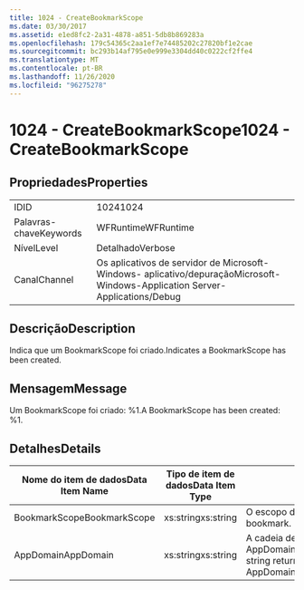 ```yaml
---
title: 1024 - CreateBookmarkScope
ms.date: 03/30/2017
ms.assetid: e1ed8fc2-2a31-4878-a851-5db8b869283a
ms.openlocfilehash: 179c54365c2aa1ef7e74485202c27820bf1e2cae
ms.sourcegitcommit: bc293b14af795e0e999e3304dd40c0222cf2ffe4
ms.translationtype: MT
ms.contentlocale: pt-BR
ms.lasthandoff: 11/26/2020
ms.locfileid: "96275278"
---
```

# <a name="1024---createbookmarkscope"></a><span data-ttu-id="78959-102">1024 - CreateBookmarkScope</span><span class="sxs-lookup"><span data-stu-id="78959-102">1024 - CreateBookmarkScope</span></span>

## <a name="properties"></a><span data-ttu-id="78959-103">Propriedades</span><span class="sxs-lookup"><span data-stu-id="78959-103">Properties</span></span>  
  
|||  
|-|-|  
|<span data-ttu-id="78959-104">ID</span><span class="sxs-lookup"><span data-stu-id="78959-104">ID</span></span>|<span data-ttu-id="78959-105">1024</span><span class="sxs-lookup"><span data-stu-id="78959-105">1024</span></span>|  
|<span data-ttu-id="78959-106">Palavras-chave</span><span class="sxs-lookup"><span data-stu-id="78959-106">Keywords</span></span>|<span data-ttu-id="78959-107">WFRuntime</span><span class="sxs-lookup"><span data-stu-id="78959-107">WFRuntime</span></span>|  
|<span data-ttu-id="78959-108">Nível</span><span class="sxs-lookup"><span data-stu-id="78959-108">Level</span></span>|<span data-ttu-id="78959-109">Detalhado</span><span class="sxs-lookup"><span data-stu-id="78959-109">Verbose</span></span>|  
|<span data-ttu-id="78959-110">Canal</span><span class="sxs-lookup"><span data-stu-id="78959-110">Channel</span></span>|<span data-ttu-id="78959-111">Os aplicativos de servidor de Microsoft-Windows- aplicativo/depuração</span><span class="sxs-lookup"><span data-stu-id="78959-111">Microsoft-Windows-Application Server-Applications/Debug</span></span>|  
  
## <a name="description"></a><span data-ttu-id="78959-112">Descrição</span><span class="sxs-lookup"><span data-stu-id="78959-112">Description</span></span>  

 <span data-ttu-id="78959-113">Indica que um BookmarkScope foi criado.</span><span class="sxs-lookup"><span data-stu-id="78959-113">Indicates a BookmarkScope has been created.</span></span>  
  
## <a name="message"></a><span data-ttu-id="78959-114">Mensagem</span><span class="sxs-lookup"><span data-stu-id="78959-114">Message</span></span>  

 <span data-ttu-id="78959-115">Um BookmarkScope foi criado: %1.</span><span class="sxs-lookup"><span data-stu-id="78959-115">A BookmarkScope has been created: %1.</span></span>  
  
## <a name="details"></a><span data-ttu-id="78959-116">Detalhes</span><span class="sxs-lookup"><span data-stu-id="78959-116">Details</span></span>  
  
|<span data-ttu-id="78959-117">Nome do item de dados</span><span class="sxs-lookup"><span data-stu-id="78959-117">Data Item Name</span></span>|<span data-ttu-id="78959-118">Tipo de item de dados</span><span class="sxs-lookup"><span data-stu-id="78959-118">Data Item Type</span></span>|<span data-ttu-id="78959-119">Descrição</span><span class="sxs-lookup"><span data-stu-id="78959-119">Description</span></span>|  
|--------------------|--------------------|-----------------|  
|<span data-ttu-id="78959-120">BookmarkScope</span><span class="sxs-lookup"><span data-stu-id="78959-120">BookmarkScope</span></span>|<span data-ttu-id="78959-121">xs:string</span><span class="sxs-lookup"><span data-stu-id="78959-121">xs:string</span></span>|<span data-ttu-id="78959-122">O escopo do indexador.</span><span class="sxs-lookup"><span data-stu-id="78959-122">The scope of the bookmark.</span></span>|  
|<span data-ttu-id="78959-123">AppDomain</span><span class="sxs-lookup"><span data-stu-id="78959-123">AppDomain</span></span>|<span data-ttu-id="78959-124">xs:string</span><span class="sxs-lookup"><span data-stu-id="78959-124">xs:string</span></span>|<span data-ttu-id="78959-125">A cadeia de caracteres retornada por AppDomain.CurrentDomain.FriendlyName.</span><span class="sxs-lookup"><span data-stu-id="78959-125">The string returned by AppDomain.CurrentDomain.FriendlyName.</span></span>|
